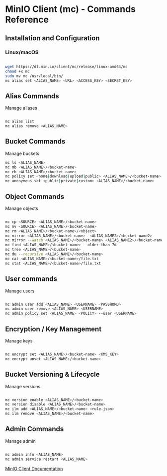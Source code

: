 # MinIO Client (mc) - Commands Reference

## Installation and Configuration

### Linux/macOS

```bash

wget https://dl.min.io/client/mc/release/linux-amd64/mc  
chmod +x mc  
sudo mv mc /usr/local/bin/
mc alias set <ALIAS_NAME> <URL> <ACCESS_KEY> <SECRET_KEY>

```


## Alias Commands

Manage aliases 

```bash

mc alias list  
mc alias remove <ALIAS_NAME> 

```


## Bucket Commands

Manage buckets 

```bash
mc ls <ALIAS_NAME>
mc mb <ALIAS_NAME>/<bucket-name> 
mc rb <ALIAS_NAME>/<bucket-name>
mc policy set <none|download|upload|public> <ALIAS_NAME>/<bucket-name>  
mc anonymous set <public|private|custom> <ALIAS_NAME>/<bucket-name>  

```


## Object Commands

Manage objects

```bash

mc cp <SOURCE> <ALIAS_NAME>/<bucket-name> 
mc mv <SOURCE> <ALIAS_NAME>/<bucket-name> 
mc rm <ALIAS_NAME>/<bucket-name>/<object>
mc mirror <ALIAS_NAME>/<bucket-name>  <ALIAS_NAME2>/<bucket-name2> 
mc mirror --watch <ALIAS_NAME>/<bucket-name> <ALIAS_NAME2>/<bucket-name2>
mc find <ALIAS_NAME>/<bucket-name> --older-than 7d
mc tree <ALIAS_NAME>/<bucket-name>
mc du --recursive <ALIAS_NAME>/<bucket-name>
mc cat <ALIAS_NAME>/<bucket-name>/file.txt
mc stat <ALIAS_NAME>/<bucket-name>/file.txt

```


## User commands

Manage users

```bash

mc admin user add <ALIAS_NAME> <USERNAME> <PASSWORD>
mc admin user remove <ALIAS_NAME> <USERNAME>
mc admin policy set <ALIAS_NAME> <POLICY> --user <USERNAME>

```

## Encryption / Key Management

Manage keys

```bash

mc encrypt set <ALIAS_NAME>/<bucket-name> <KMS_KEY>
mc encrypt unset <ALIAS_NAME>/<bucket-name>

```

## Bucket Versioning & Lifecycle

Manage versions

```bash

mc version enable <ALIAS_NAME>/<bucket-name>
mc version disable <ALIAS_NAME>/<bucket-name>
mc ilm add <ALIAS_NAME>/<bucket-name> <rule.json>
mc ilm remove <ALIAS_NAME>/<bucket-name>

```


## Admin Commands

Manage admin

```bash

mc admin info <ALIAS_NAME>  
mc admin service restart <ALIAS_NAME>  

```

[MinIO Client Documentation](https://docs.min.io/community/minio-object-store/reference/minio-mc.html)

